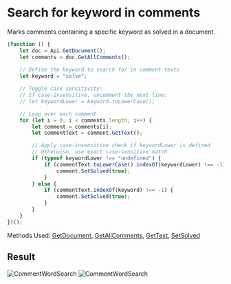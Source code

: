 # Search for keyword in comments

Marks comments containing a specific keyword as solved in a document.

```ts
(function () {
    let doc = Api.GetDocument();
    let comments = doc.GetAllComments();
    
    // Define the keyword to search for in comment texts
    let keyword = "solve"; 

    // Toggle case sensitivity:
    // If case-insensitive, uncomment the next line:
    // let keywordLower = keyword.toLowerCase();

    // Loop over each comment
    for (let i = 0; i < comments.length; i++) {
        let comment = comments[i];
        let commentText = comment.GetText();

        // Apply case-insensitive check if keywordLower is defined
        // Otherwise, use exact case-sensitive match
        if (typeof keywordLower !== "undefined") {
            if (commentText.toLowerCase().indexOf(keywordLower) !== -1) {
                comment.SetSolved(true);
            }
        } else {
            if (commentText.indexOf(keyword) !== -1) {
                comment.SetSolved(true);
            }
        }
    }
})();
```

Methods Used: [GetDocument](../../../../office-api/usage-api/text-document-api/Api/Methods/GetDocument.md), [GetAllComments](../../../../office-api/usage-api/text-document-api/ApiDocument/Methods/GetAllComments.md), [GetText](../../../../office-api/usage-api/text-document-api/ApiComment/Methods/GetText.md), [SetSolved](../../../../office-api/usage-api/text-document-api/ApiComment/Methods/SetSolved.md)

## Result

![CommentWordSearch](/assets/images/plugins/comment-word-search.png#gh-light-mode-only)
![CommentWordSearch](/assets/images/plugins/comment-word-search.dark.png#gh-dark-mode-only)
